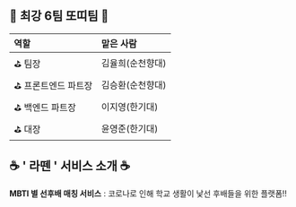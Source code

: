 
## 🌮 최강 6팀 또띠팀 🌮 
|역할|맡은 사람|
|:---|:---|
⛳️ 팀장 | 김율희(순천향대)
⛳️ 프론트엔드 파트장 | 김승환(순천향대)
⛳️ 백엔드 파트장 | 이지영(한기대)
⛳️ 대장 | 윤영준(한기대)


## ☕️ ' 라뗀 ' 서비스 소개 ☕️
**MBTI 별 선후배 매칭 서비스**
: 코로나로 인해 학교 생활이 낯선 후배들을 위한 플랫폼!!


